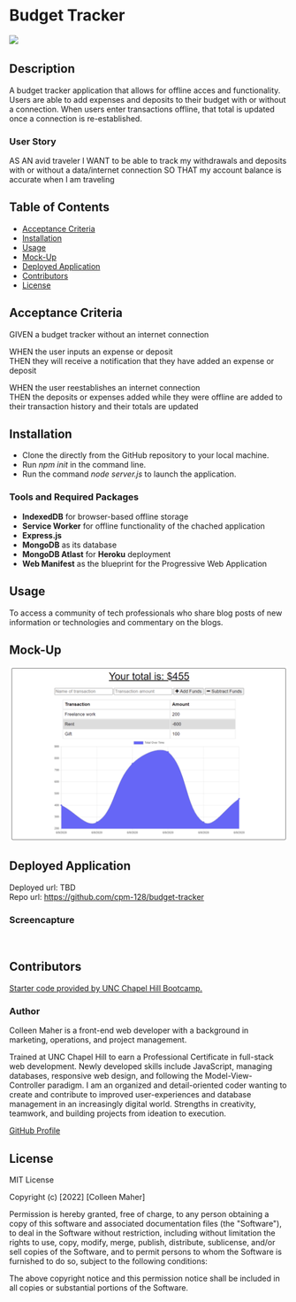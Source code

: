 # Budget Tracker
<a href="#license"><img src="https://img.shields.io/badge/license-mit-informational"></a>

## Description
A budget tracker application that allows for offline acces and functionality. Users are able to add expenses and deposits to their budget with or without a connection. When users enter transactions offline, that total is updated once a connection is re-established.

### User Story
AS AN avid traveler
I WANT to be able to track my withdrawals and deposits with or without a data/internet connection
SO THAT my account balance is accurate when I am traveling

## Table of Contents
- <a href="#acceptance-criteria">Acceptance Criteria</a>
- <a href="#installation">Installation</a>
- <a href="#usage">Usage</a>
- <a href="#mock-up">Mock-Up</a>
- <a href="#deployed-application">Deployed Application</a>
- <a href="contributors">Contributors</a>
- <a href="#license">License</a>


## Acceptance Criteria
GIVEN a budget tracker without an internet connection

WHEN the user inputs an expense or deposit<br>
THEN they will receive a notification that they have added an expense or deposit

WHEN the user reestablishes an internet connection<br>
THEN the deposits or expenses added while they were offline are added to their transaction history and their totals are updated

## Installation
- Clone the directly from the GitHub repository to your local machine.
- Run _npm init_ in the command line.
- Run the command _node server.js_ to launch the application.

### Tools and Required Packages
- **IndexedDB** for browser-based offline storage
- **Service Worker** for offline functionality of the chached application
- **Express.js**
- **MongoDB** as its database
- **MongoDB Atlast** for **Heroku** deployment
- **Web Manifest** as the blueprint for the Progressive Web Application

## Usage
To access a community of tech professionals who share blog posts of new information or technologies and commentary on the blogs.

## Mock-Up
<img src="./images/mockup/application.png">

## Deployed Application
Deployed url: TBD<br>
Repo url: https://github.com/cpm-128/budget-tracker

### Screencapture
<img src="">

## Contributors
<a href="https://github.com/coding-boot-camp/symmetrical-bassoon" target="_blank">Starter code provided by UNC Chapel Hill Bootcamp.</a>

### Author
Colleen Maher is a front-end web developer with a background in marketing, operations, and project management.

Trained at UNC Chapel Hill to earn a Professional Certificate in full-stack web development. Newly developed skills include JavaScript, managing databases, responsive web design, and following the Model-View-Controller paradigm. I am an organized and detail-oriented coder wanting to create and contribute to improved user-experiences and database management in an increasingly digital world. Strengths in creativity, teamwork, and building projects from ideation to execution.

<a href="https://gist.github.com/cpm-128" target="_blank">GitHub Profile</a>
## License
MIT License

Copyright (c) [2022] [Colleen Maher]

Permission is hereby granted, free of charge, to any person obtaining a copy
of this software and associated documentation files (the "Software"), to deal
in the Software without restriction, including without limitation the rights
to use, copy, modify, merge, publish, distribute, sublicense, and/or sell
copies of the Software, and to permit persons to whom the Software is
furnished to do so, subject to the following conditions:

The above copyright notice and this permission notice shall be included in all
copies or substantial portions of the Software.